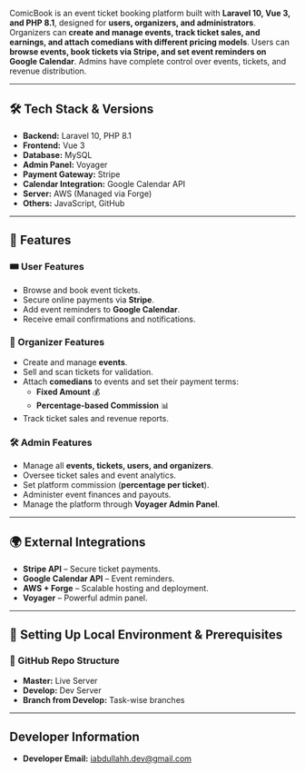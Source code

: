ComicBook is an event ticket booking platform built with **Laravel 10, Vue 3, and PHP 8.1**, designed for **users, organizers, and administrators**. Organizers can **create and manage events, track ticket sales, and earnings, and attach comedians with different pricing models**. Users can **browse events, book tickets via Stripe, and set event reminders on Google Calendar**. Admins have complete control over events, tickets, and revenue distribution.

---

## 🛠 Tech Stack & Versions

- **Backend:** Laravel 10, PHP 8.1
- **Frontend:** Vue 3
- **Database:** MySQL
- **Admin Panel:** Voyager
- **Payment Gateway:** Stripe
- **Calendar Integration:** Google Calendar API
- **Server:** AWS (Managed via Forge)
- **Others:** JavaScript, GitHub

---

## 🎯 Features

### **🎟 User Features**
- Browse and book event tickets.
- Secure online payments via **Stripe**.
- Add event reminders to **Google Calendar**.
- Receive email confirmations and notifications.

### **🎤 Organizer Features**
- Create and manage **events**.
- Sell and scan tickets for validation.
- Attach **comedians** to events and set their payment terms:
  - **Fixed Amount** 💰
  - **Percentage-based Commission** 📊
- Track ticket sales and revenue reports.

### **🛠 Admin Features**
- Manage all **events, tickets, users, and organizers**.
- Oversee ticket sales and event analytics.
- Set platform commission (**percentage per ticket**).
- Administer event finances and payouts.
- Manage the platform through **Voyager Admin Panel**.

---

## 🌍 External Integrations
- **Stripe API** – Secure ticket payments.
- **Google Calendar API** – Event reminders.
- **AWS + Forge** – Scalable hosting and deployment.
- **Voyager** – Powerful admin panel.

---

## 🚀 Setting Up Local Environment & Prerequisites

### **📂 GitHub Repo Structure**
- **Master:**  Live Server
- **Develop:**  Dev Server
- **Branch from Develop:** Task-wise branches

---

## Developer Information

- **Developer Email:** iabdullahh.dev@gmail.com
